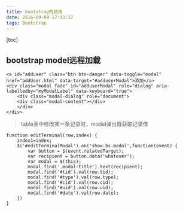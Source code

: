 ```yaml
---
title: bootstrap的使用
date: 2016-09-09 17:13:17
tags: Bootstrap
---
```

[toc]

## bootstrap model远程加载

    <a id="adduser" class="btn btn-danger" data-toggle="modal"	href="addUser.html" data-target="#adduserModal">添加</a>
    <div class="modal fade" id="adduserModal" role="dialog" aria-labelledby="myModalLabel" data-keyboard="true">
        <div class="modal-dialog" role="document">
        <div class="modal-content"></div>
        </div>
    </div>
  

> table表中修改某一条记录时，model弹出框获取记录值


    function editTerminal(row,index) {
    	index1=index;
    	$('#editTerminalModal').on('show.bs.modal',function(event) {
    		var button = $(event.relatedTarget);
    		var recipient = button.data('whatever');
    		var modal = $(this);
    		modal.find('.modal-title').text(recipient);
    		modal.find('#tid').val(row.tid);
    		modal.find('#type').val(row.type);
    		modal.find('#cid').val(row.cid);
    		modal.find('#uid').val(row.uid);
    		modal.find('#date').val(row.date);
    	})
    }
